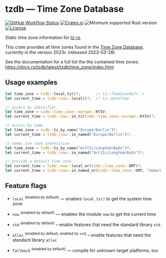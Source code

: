 # tzdb — Time Zone Database

[![GitHub Workflow Status](https://img.shields.io/github/actions/workflow/status/Kijewski/tzdb/ci.yml?branch=v0.4.x)](https://github.com/Kijewski/tzdb/actions/workflows/ci.yml)
[![Crates.io](https://img.shields.io/crates/v/tzdb?logo=rust)](https://crates.io/crates/tzdb)
![Minimum supported Rust version](https://img.shields.io/badge/rustc-1.60+-important?logo=rust "Minimum Supported Rust Version")
[![License](https://img.shields.io/crates/l/tzdb?color=informational&logo=apache)](/LICENSES)

Static time zone information for [tz-rs](https://crates.io/crates/tz-rs).

This crate provides all time zones found in the [Time Zone Database](https://www.iana.org/time-zones),
currently in the version 2023c (released 2023-03-28).

See the documentation for a full list the the contained time zones:
<https://docs.rs/tzdb/latest/tzdb/time_zone/index.html>

## Usage examples

```rust
let time_zone = tzdb::local_tz()?;       // tz::TimeZoneRef<'_>
let current_time = tzdb::now::local()?;  // tz::DateTime

// access by identifier
let time_zone = tzdb::time_zone::europe::KYIV;
let current_time = tzdb::now::in_tz(tzdb::time_zone::europe::KYIV)?;

// access by name
let time_zone = tzdb::tz_by_name("Europe/Berlin")?;
let current_time = tzdb::now::in_named("Europe/Berlin")?;

// names are case insensitive
let time_zone = tzdb::tz_by_name("ArCtIc/LongYeArByEn")?;
let current_time = tzdb::now::in_named("ArCtIc/LongYeArByEn")?;

// provide a default time zone
let current_time = tzdb::now::local_or(tzdb::time_zone::GMT)?;
let current_time = tzdb::now::in_named_or(tzdb::time_zone::GMT, "Some/City")?;
```

## Feature flags

* `local` <sup>(enabled by default)</sup> — enables `local_tz()` to get the system time zone

* `now` <sup>(enabled by default)</sup> — enables the module `now` to get the current time

* `std` <sup>(enabled by default)</sup> – enable features that need the standard library `std`

* `alloc` <sup>(enabled by default, enabled by `std`)</sup> – enable features that need the standard library `alloc`

* `fallback` <sup>(enabled by default)</sup> — compile for unknown target platforms, too
